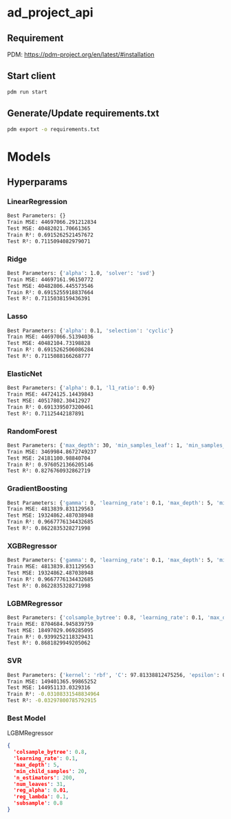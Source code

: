 # ad_project_api

## Requirement
PDM: https://pdm-project.org/en/latest/#installation

## Start client
```bash
pdm run start
```

## Generate/Update requirements.txt
```bash
pdm export -o requirements.txt
```

# Models
## Hyperparams
### LinearRegression
```bash
Best Parameters: {}
Train MSE: 44697066.291212834
Test MSE: 40482021.70661365
Train R²: 0.6915262521457672
Test R²: 0.7115094082979071
```

### Ridge
```bash
Best Parameters: {'alpha': 1.0, 'solver': 'svd'}
Train MSE: 44697161.96150772
Test MSE: 40482806.445573546
Train R²: 0.6915255918837664
Test R²: 0.7115038159436391
```

### Lasso
```bash
Best Parameters: {'alpha': 0.1, 'selection': 'cyclic'}
Train MSE: 44697066.51394036
Test MSE: 40482104.73198828
Train R²: 0.6915262506086284
Test R²: 0.7115088166268777
```

### ElasticNet
```bash
Best Parameters: {'alpha': 0.1, 'l1_ratio': 0.9}
Train MSE: 44724125.14439843
Test MSE: 40517802.30412927
Train R²: 0.6913395073200461
Test R²: 0.71125442187891
```

### RandomForest
```bash
Best Parameters: {'max_depth': 30, 'min_samples_leaf': 1, 'min_samples_split': 2, 'n_estimators': 500}
Train MSE: 3469984.8672749237
Test MSE: 24181100.98840704
Train R²: 0.9760521366205146
Test R²: 0.8276760932862719
```

### GradientBoosting
```bash
Best Parameters: {'gamma': 0, 'learning_rate': 0.1, 'max_depth': 5, 'min_child_weight': 2, 'n_estimators': 200}
Train MSE: 4813839.831129563
Test MSE: 19324862.487038948
Train R²: 0.9667776134432685
Test R²: 0.8622835328271998
```

### XGBRegressor
```bash
Best Parameters: {'gamma': 0, 'learning_rate': 0.1, 'max_depth': 5, 'min_child_weight': 2, 'n_estimators': 200}
Train MSE: 4813839.831129563
Test MSE: 19324862.487038948
Train R²: 0.9667776134432685
Test R²: 0.8622835328271998
```

### LGBMRegressor
```bash
Best Parameters: {'colsample_bytree': 0.8, 'learning_rate': 0.1, 'max_depth': 5, 'min_child_samples': 20, 'n_estimators': 200, 'num_leaves': 31, 'reg_alpha': 0.01, 'reg_lambda': 0.1, 'subsample': 0.8}
Train MSE: 8704684.945839759
Test MSE: 18497029.069285095
Train R²: 0.9399252118329431
Test R²: 0.8681829949205062
```

### SVR
```bash
Best Parameters: {'kernel': 'rbf', 'C': 97.81338812475256, 'epsilon': 0.0015374785628296513, 'gamma': 0.004180408469462122}
Train MSE: 149401365.99865252
Test MSE: 144951133.0329316
Train R²: -0.03108331548834964
Test R²: -0.03297800785792915
```

### Best Model
LGBMRegressor
```json
{
  'colsample_bytree': 0.8,
  'learning_rate': 0.1,
  'max_depth': 5,
  'min_child_samples': 20,
  'n_estimators': 200,
  'num_leaves': 31,
  'reg_alpha': 0.01,
  'reg_lambda': 0.1,
  'subsample': 0.8
}
```